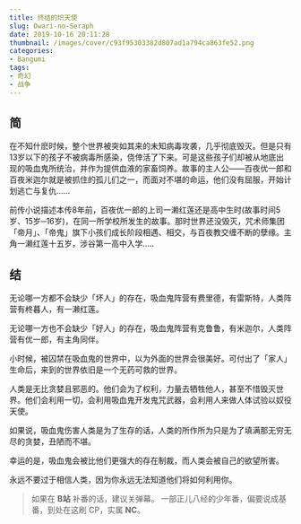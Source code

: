 ```yaml
---
title: 终结的炽天使
slug: Owari-no-Seraph
date: 2019-10-16 20:11:28
thumbnail: /images/cover/c93f95303382d807ad1a794ca863fe52.png
categories:
- Bangumi
tags:
- 奇幻
- 战争
---
```


## 简
在不知什麽时候，整个世界被突如其来的未知病毒攻袭，几乎彻底毁灭。但是只有13岁以下的孩子不被病毒所感染，侥倖活了下来。可是这些孩子们却被从地底出现的吸血鬼所统治，并作为提供血液的家畜饲养。故事的主人公——百夜优一郎和百夜米迦尔就是被抓住的孤儿们之一，而面对不堪的命运，他们没有屈服，开始计划逃亡与复仇……

前传小说描述本传8年前，百夜优一郎的上司一濑红莲还是高中生时(故事时间5岁、15岁─16岁)，在同一所学校所发生的故事。那时世界还没毁灭，咒术师集团「帝月」、「帝鬼」旗下小孩们成长阶段相遇、相交，与百夜教交缠不断的孽缘。主角一濑红莲十五岁，涉谷第一高中入学.....

## 结
无论哪一方都不会缺少「坏人」的存在，吸血鬼阵营有费里德，有雷斯特，人类阵营有柊暮人，有一濑红莲。

无论哪一方也不会缺少「好人」的存在，吸血鬼阵营有克鲁鲁，有米迦尔，人类阵营有优一郎，有主角同伴。

小时候，被囚禁在吸血鬼的世界中，以为外面的世界会很美好。可付出了「家人」生命后，来到的世界依旧是一个无药可救的世界。

人类是无比贪婪且邪恶的。他们会为了权利，力量去牺牲他人，甚至不惜毁灭世界。他们会利用一切，会利用吸血鬼开发鬼咒武器，会利用人来做人体试验以奴役天使。

如果说，吸血鬼伤害人类是为了生存的话，人类的所作所为只是为了填满那无穷无尽的贪婪，丑陋而不堪。

幸运的是，吸血鬼会被比他们更强大的存在制裁，而人类会被自己的欲望所害。

永远不要过于相信人类，因为你永远无法知道他们将如何利用你。

> 如果在 **B站** 补番的话，建议关弹幕。
> 一部正儿八经的少年番，偏要说成基番，到处在这刷 CP，实属 **NC**。
